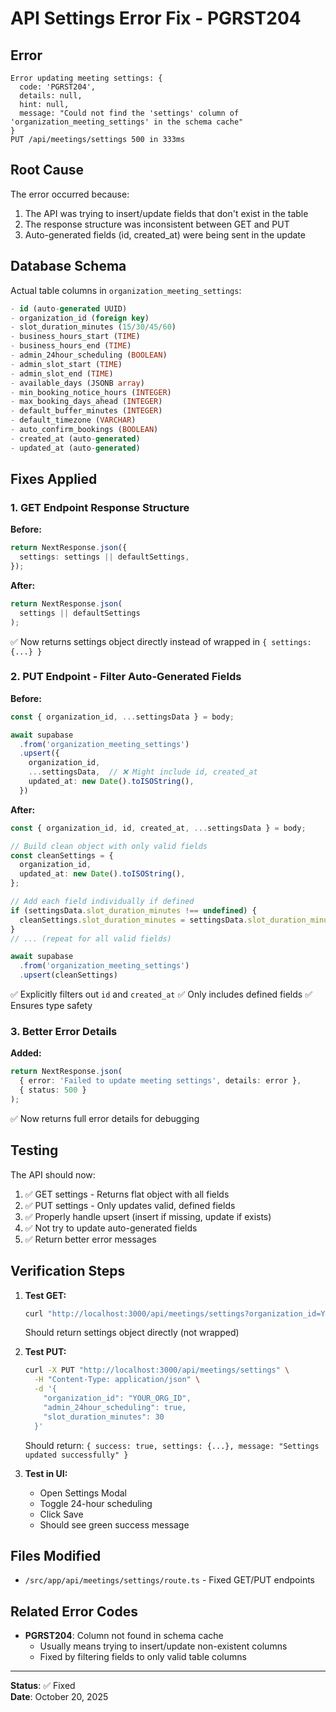 # API Settings Error Fix - PGRST204

## Error
```
Error updating meeting settings: {
  code: 'PGRST204',
  details: null,
  hint: null,
  message: "Could not find the 'settings' column of 'organization_meeting_settings' in the schema cache"
}
PUT /api/meetings/settings 500 in 333ms
```

## Root Cause

The error occurred because:
1. The API was trying to insert/update fields that don't exist in the table
2. The response structure was inconsistent between GET and PUT
3. Auto-generated fields (id, created_at) were being sent in the update

## Database Schema

Actual table columns in `organization_meeting_settings`:
```sql
- id (auto-generated UUID)
- organization_id (foreign key)
- slot_duration_minutes (15/30/45/60)
- business_hours_start (TIME)
- business_hours_end (TIME)
- admin_24hour_scheduling (BOOLEAN)
- admin_slot_start (TIME)
- admin_slot_end (TIME)
- available_days (JSONB array)
- min_booking_notice_hours (INTEGER)
- max_booking_days_ahead (INTEGER)
- default_buffer_minutes (INTEGER)
- default_timezone (VARCHAR)
- auto_confirm_bookings (BOOLEAN)
- created_at (auto-generated)
- updated_at (auto-generated)
```

## Fixes Applied

### 1. GET Endpoint Response Structure
**Before:**
```typescript
return NextResponse.json({
  settings: settings || defaultSettings,
});
```

**After:**
```typescript
return NextResponse.json(
  settings || defaultSettings
);
```
✅ Now returns settings object directly instead of wrapped in `{ settings: {...} }`

### 2. PUT Endpoint - Filter Auto-Generated Fields
**Before:**
```typescript
const { organization_id, ...settingsData } = body;

await supabase
  .from('organization_meeting_settings')
  .upsert({
    organization_id,
    ...settingsData,  // ❌ Might include id, created_at
    updated_at: new Date().toISOString(),
  })
```

**After:**
```typescript
const { organization_id, id, created_at, ...settingsData } = body;

// Build clean object with only valid fields
const cleanSettings = {
  organization_id,
  updated_at: new Date().toISOString(),
};

// Add each field individually if defined
if (settingsData.slot_duration_minutes !== undefined) {
  cleanSettings.slot_duration_minutes = settingsData.slot_duration_minutes;
}
// ... (repeat for all valid fields)

await supabase
  .from('organization_meeting_settings')
  .upsert(cleanSettings)
```

✅ Explicitly filters out `id` and `created_at`
✅ Only includes defined fields
✅ Ensures type safety

### 3. Better Error Details
**Added:**
```typescript
return NextResponse.json(
  { error: 'Failed to update meeting settings', details: error },
  { status: 500 }
);
```
✅ Now returns full error details for debugging

## Testing

The API should now:
1. ✅ GET settings - Returns flat object with all fields
2. ✅ PUT settings - Only updates valid, defined fields
3. ✅ Properly handle upsert (insert if missing, update if exists)
4. ✅ Not try to update auto-generated fields
5. ✅ Return better error messages

## Verification Steps

1. **Test GET:**
   ```bash
   curl "http://localhost:3000/api/meetings/settings?organization_id=YOUR_ORG_ID"
   ```
   Should return settings object directly (not wrapped)

2. **Test PUT:**
   ```bash
   curl -X PUT "http://localhost:3000/api/meetings/settings" \
     -H "Content-Type: application/json" \
     -d '{
       "organization_id": "YOUR_ORG_ID",
       "admin_24hour_scheduling": true,
       "slot_duration_minutes": 30
     }'
   ```
   Should return: `{ success: true, settings: {...}, message: "Settings updated successfully" }`

3. **Test in UI:**
   - Open Settings Modal
   - Toggle 24-hour scheduling
   - Click Save
   - Should see green success message

## Files Modified

- `/src/app/api/meetings/settings/route.ts` - Fixed GET/PUT endpoints

## Related Error Codes

- **PGRST204**: Column not found in schema cache
  - Usually means trying to insert/update non-existent columns
  - Fixed by filtering fields to only valid table columns

---

**Status**: ✅ Fixed  
**Date**: October 20, 2025
